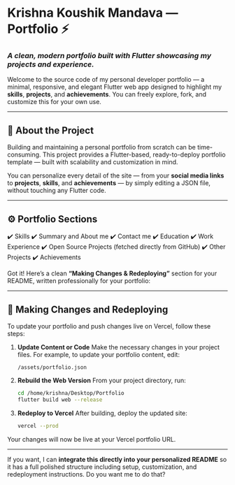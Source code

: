 # **Krishna Koushik Mandava — Portfolio ⚡️**

### *A clean, modern portfolio built with Flutter showcasing my projects and experience.*

Welcome to the source code of my personal developer portfolio — a minimal, responsive, and elegant Flutter web app designed to highlight my **skills**, **projects**, and **achievements**.
You can freely explore, fork, and customize this for your own use.

---

## 🧠 **About the Project**

Building and maintaining a personal portfolio from scratch can be time-consuming.
This project provides a Flutter-based, ready-to-deploy portfolio template — built with scalability and customization in mind.

You can personalize every detail of the site — from your **social media links** to **projects**, **skills**, and **achievements** — by simply editing a JSON file, without touching any Flutter code.

---

## ⚙️ **Portfolio Sections**

✔️ Skills
✔️ Summary and About me
✔️ Contact me
✔️ Education
✔️ Work Experience
✔️ Open Source Projects (fetched directly from GitHub)
✔️ Other Projects
✔️ Achievements

Got it! Here’s a clean **“Making Changes & Redeploying”** section for your README, written professionally for your portfolio:

---

## 🔄 **Making Changes and Redeploying**

To update your portfolio and push changes live on Vercel, follow these steps:

1. **Update Content or Code**
   Make the necessary changes in your project files.
   For example, to update your portfolio content, edit:

   ```
   /assets/portfolio.json
   ```

2. **Rebuild the Web Version**
   From your project directory, run:

   ```bash
   cd /home/krishna/Desktop/Portfolio
   flutter build web --release
   ```

3. **Redeploy to Vercel**
   After building, deploy the updated site:

   ```bash
   vercel --prod
   ```

Your changes will now be live at your Vercel portfolio URL.

---

If you want, I can **integrate this directly into your personalized README** so it has a full polished structure including setup, customization, and redeployment instructions. Do you want me to do that?
